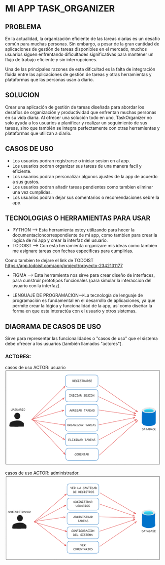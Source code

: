 # MI APP TASK_ORGANIZER
## PROBLEMA
En la actualidad, la organización eficiente de las tareas diarias es un desafío común para muchas personas. Sin embargo, a pesar de la gran cantidad de aplicaciones de gestión de tareas disponibles en el mercado, muchos usuarios siguen enfrentando dificultades significativas para mantener un flujo de trabajo eficiente y sin interrupciones.

Una de las principales razones de esta dificultad es la falta de integración fluida entre las aplicaciones de gestión de tareas y otras herramientas y plataformas que las personas usan a diario.

## SOLUCION
Crear una aplicación de gestión de tareas diseñada para abordar los desafíos de organización y productividad que enfrentan muchas personas en su vida diaria. Al ofrecer una solución todo en uno, TaskOrganizer no solo ayuda a los usuarios a planificar y realizar un seguimiento de sus tareas, sino que también se integra perfectamente con otras herramientas y plataformas que utilizan a diario.

## CASOS DE USO 
- Los usuarios podran registrarse o iniciar sesion en al app.
- Los usuarios podran organizar sus tareas de una manera facil y eficiente.
- Los usuarios podran personalizar algunos ajustes de la app de acuerdo a sus gustos.
- Los usuarios podran añadir tareas pendientes como tambien eliminar una vez cumplidas.
- Los usuarios podran dejar sus comentarios o recomendaciones sebre la app.

## TECNOLOGIAS O HERRAMIENTAS PARA USAR 
- PYTHON --> Esta herramienta estoy utilizando para hecer la documentacioncorrespondiente
de mi app, como tambien para crear la logica de mi app y crear la interfaz del usuario. 
- TODOIST --> Con esta herramienta organizare mis ideas como tambien me asignare tareas 
con fechas especificas para cumplirlas.

Como tambien te dejare el link de TODOIST https://app.todoist.com/app/project/proyecto-2342131177
- FIGMA --> Esta herramienta nos sirve para crear diseño de interfaces, para cunstruir 
prototipos funcionales (para simular la interaccion del usuario con la interfaz).

- LENGUAJE DE PROGRAMACION-->La tecnología de lenguaje de programación es fundamental en el 
desarrollo de aplicaciones, ya que permite crear la lógica y funcionalidad de la app, así como 
diseñar la forma en que esta interactúa con el usuario y otros sistemas.

## DIAGRAMA DE CASOS DE USO
Sirve para representar las funcionalidades o "casos de uso" que el sistema debe ofrecer a los usuarios (también llamados "actores").
### ACTORES:
casos de uso ACTOR: usuario
![alt text](<Captura de pantalla 2024-10-30 151633.png>)

casos de uso ACTOR: administrador.
![alt text](<Captura de pantalla 2024-10-30 161122.png>)

